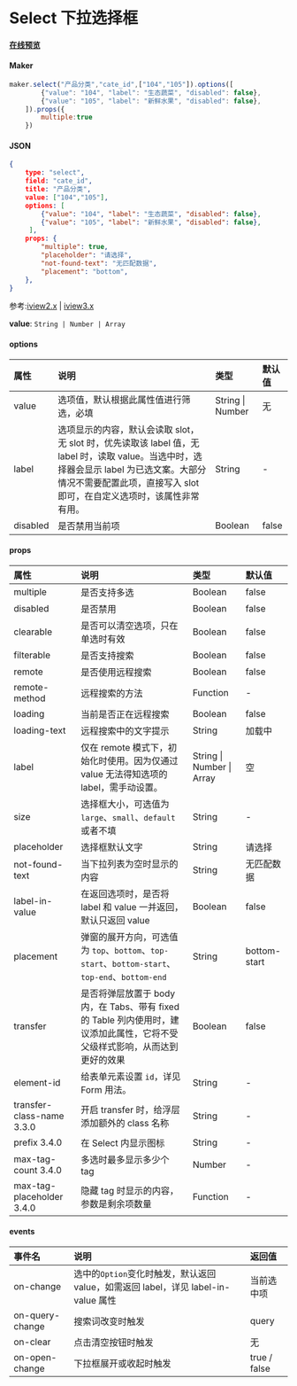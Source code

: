 # Select 下拉选择框

#### [在线预览](https://jsrun.net/FehKp/edit)

#### Maker
```js
maker.select("产品分类","cate_id",["104","105"]).options([
        {"value": "104", "label": "生态蔬菜", "disabled": false},
        {"value": "105", "label": "新鲜水果", "disabled": false},
    ]).props({
        multiple:true
    })
```

#### JSON
```json
{
    type: "select",
    field: "cate_id",
    title: "产品分类",
    value: ["104","105"],
    options: [
        {"value": "104", "label": "生态蔬菜", "disabled": false},
        {"value": "105", "label": "新鲜水果", "disabled": false},
     ],
    props: {
        "multiple": true, 
        "placeholder": "请选择", 
        "not-found-text": "无匹配数据",
        "placement": "bottom", 
    },
}
```

参考:[iview2.x](http://v2.iviewui.com/components/select#API) | [iview3.x](https://www.iviewui.com/components/select#API)

**value**: `String | Number | Array`


#### options

 
| 属性     | 说明                                                         | 类型             | 默认值 |
| :------- | :----------------------------------------------------------- | :--------------- | :----- |
| value    | 选项值，默认根据此属性值进行筛选，必填                       | String \| Number | 无     |
| label    | 选项显示的内容，默认会读取 slot，无 slot 时，优先读取该 label 值，无 label 时，读取 value。当选中时，选择器会显示 label 为已选文案。大部分情况不需要配置此项，直接写入 slot 即可，在自定义选项时，该属性非常有用。 | String           | -      |
| disabled | 是否禁用当前项                                               | Boolean          | false  |

#### props

| 属性                      | 说明                                                         | 类型                      | 默认值       |
| :------------------------ | :----------------------------------------------------------- | :------------------------ | :----------- |
| multiple                  | 是否支持多选                                                 | Boolean                   | false        |
| disabled                  | 是否禁用                                                     | Boolean                   | false        |
| clearable                 | 是否可以清空选项，只在单选时有效                             | Boolean                   | false        |
| filterable                | 是否支持搜索                                                 | Boolean                   | false        |
| remote                    | 是否使用远程搜索                                             | Boolean                   | false        |
| remote-method             | 远程搜索的方法                                               | Function                  | -            |
| loading                   | 当前是否正在远程搜索                                         | Boolean                   | false        |
| loading-text              | 远程搜索中的文字提示                                         | String                    | 加载中       |
| label                     | 仅在 remote 模式下，初始化时使用。因为仅通过 value 无法得知选项的 label，需手动设置。 | String \| Number \| Array | 空           |
| size                      | 选择框大小，可选值为`large`、`small`、`default`或者不填      | String                    | -            |
| placeholder               | 选择框默认文字                                               | String                    | 请选择       |
| not-found-text            | 当下拉列表为空时显示的内容                                   | String                    | 无匹配数据   |
| label-in-value            | 在返回选项时，是否将 label 和 value 一并返回，默认只返回 value | Boolean                   | false        |
| placement                 | 弹窗的展开方向，可选值为 `top`、`bottom`、`top-start`、`bottom-start`、`top-end`、`bottom-end` | String                    | bottom-start |
| transfer                  | 是否将弹层放置于 body 内，在 Tabs、带有 fixed 的 Table 列内使用时，建议添加此属性，它将不受父级样式影响，从而达到更好的效果 | Boolean                   | false        |
| element-id                | 给表单元素设置 `id`，详见 Form 用法。                        | String                    | -            |
| transfer-class-name 3.3.0 | 开启 transfer 时，给浮层添加额外的 class 名称                | String                    | -            |
| prefix 3.4.0              | 在 Select 内显示图标                                         | String                    | -            |
| max-tag-count 3.4.0       | 多选时最多显示多少个 tag                                     | Number                    | -            |
| max-tag-placeholder 3.4.0 | 隐藏 tag 时显示的内容，参数是剩余项数量                      | Function                  | -            |

#### events
 
| 事件名          | 说明                                                         | 返回值       |
| :-------------- | :----------------------------------------------------------- | :----------- |
| on-change       | 选中的`Option`变化时触发，默认返回 value，如需返回 label，详见 label-in-value 属性 | 当前选中项   |
| on-query-change | 搜索词改变时触发                                             | query        |
| on-clear        | 点击清空按钮时触发                                           | 无           |
| on-open-change  | 下拉框展开或收起时触发                                       | true / false |